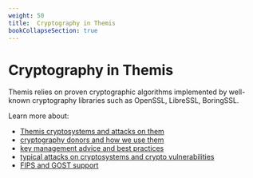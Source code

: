 ```yaml
---
weight: 50
title:  Cryptography in Themis
bookCollapseSection: true
---
```


# Cryptography in Themis

Themis relies on proven cryptographic algorithms
implemented by well-known cryptography libraries such as OpenSSL, LibreSSL, BoringSSL.

Learn more about:

  - [Themis cryptosystems and attacks on them](/themis/crypto-theory/crypto-systems/)
  - [cryptography donors and how we use them](/themis/crypto-theory/cryptography-donors/)
  - [key management advice and best practices](/themis/crypto-theory/key-management/)
  - [typical attacks on cryptosystems and crypto vulnerabilities](/themis/crypto-theory/theory-of-attacks-and-cryptoanalysis/)
  - [FIPS and GOST support](/themis/crypto-theory/fips-and-gost/)
